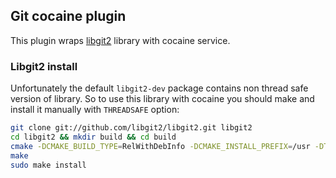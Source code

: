 ## Git cocaine plugin

This plugin wraps [libgit2](https://libgit2.github.com/) library with cocaine service.

### Libgit2 install

Unfortunately the default `libgit2-dev` package contains non thread safe version of library. So to use this library with cocaine you should make and install it manually with `THREADSAFE` option:

```sh
git clone git://github.com/libgit2/libgit2.git libgit2
cd libgit2 && mkdir build && cd build
cmake -DCMAKE_BUILD_TYPE=RelWithDebInfo -DCMAKE_INSTALL_PREFIX=/usr -DTHREADSAFE=ON ..
make
sudo make install
```

